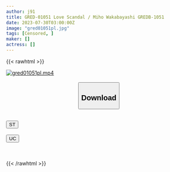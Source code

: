 ```yaml
---
author: j91
title: GRED-01051 Love Scandal / Miho Wakabayashi GREDB-1051
date: 2023-07-30T03:00:00Z
image: "gred01051pl.jpg"
tags: [Censored, ]
maker: []
actress: []
---
```



{{< rawhtml >}}

<div class="video" data-videoid="1Lya71o4MKh1Ga">
    <a href="javascript:;">
        <img src="https://my.j91.asia/posts/gred01051pl/gred01051pl.jpg" width="WIDTH" height="HEIGHT" alt="gred01051pl.mp4" loading="lazy">
    </a>
</div>

<script type="text/javascript" src="https://j91.asia/asset/on-demand-st.js"></script>

<br>
  <link rel="stylesheet" href="https://j91.asia/asset/bs5.css">
  
  <center>
  <button class="btn btn-primary" type="button" data-bs-toggle="collapse" data-bs-target=".multi-collapse" aria-expanded="false" aria-controls="multiCollapseExample1 multiCollapseExample2"><h2>Download</h2></button></center>
</p>
<div class="row">
  <div class="col">
    <div class="collapse multi-collapse" id="multiCollapseExample1">
      <div class="card card-body">
	      	      <br>
<div class="buttons">  
<a href="https://streamtape.to/v/1Lya71o4MKh1Ga"><button class="btn-hover color-3"><i class="fa fa-download"></i> ST</button></a></div>
    </div>
  </div>
</div>
  <div class="col">
    <div class="collapse multi-collapse" id="multiCollapseExample2">
      <div class="card card-body">
	      <br>
<div class="buttons">
    <a href="https://userscloud.com/drlziditboqg"><button class="btn-hover color-9"><i class="fa fa-download"></i> UC</button></a></div>
<br><br>
      </div>
    </div>
  </div>
</div>

{{< /rawhtml >}}